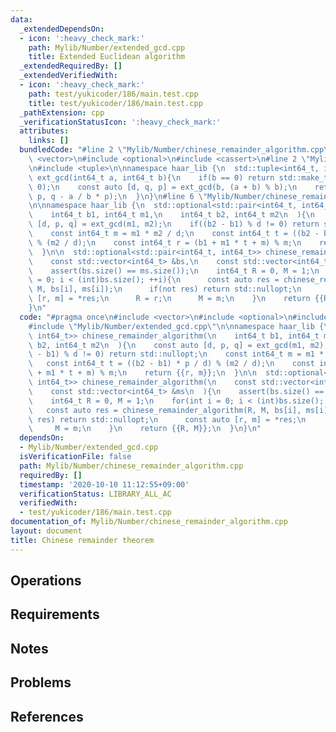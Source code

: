 ```yaml
---
data:
  _extendedDependsOn:
  - icon: ':heavy_check_mark:'
    path: Mylib/Number/extended_gcd.cpp
    title: Extended Euclidean algorithm
  _extendedRequiredBy: []
  _extendedVerifiedWith:
  - icon: ':heavy_check_mark:'
    path: test/yukicoder/186/main.test.cpp
    title: test/yukicoder/186/main.test.cpp
  _pathExtension: cpp
  _verificationStatusIcon: ':heavy_check_mark:'
  attributes:
    links: []
  bundledCode: "#line 2 \"Mylib/Number/chinese_remainder_algorithm.cpp\"\n#include\
    \ <vector>\n#include <optional>\n#include <cassert>\n#line 2 \"Mylib/Number/extended_gcd.cpp\"\
    \n#include <tuple>\n\nnamespace haar_lib {\n  std::tuple<int64_t, int64_t, int64_t>\
    \ ext_gcd(int64_t a, int64_t b){\n    if(b == 0) return std::make_tuple(a, 1,\
    \ 0);\n    const auto [d, q, p] = ext_gcd(b, (a + b) % b);\n    return std::make_tuple(d,\
    \ p, q - a / b * p);\n  }\n}\n#line 6 \"Mylib/Number/chinese_remainder_algorithm.cpp\"\
    \n\nnamespace haar_lib {\n  std::optional<std::pair<int64_t, int64_t>> chinese_remainder_algorithm(\n\
    \    int64_t b1, int64_t m1,\n    int64_t b2, int64_t m2\n  ){\n    const auto\
    \ [d, p, q] = ext_gcd(m1, m2);\n    if((b2 - b1) % d != 0) return std::nullopt;\n\
    \    const int64_t m = m1 * m2 / d;\n    const int64_t t = ((b2 - b1) * p / d)\
    \ % (m2 / d);\n    const int64_t r = (b1 + m1 * t + m) % m;\n    return {{r, m}};\n\
    \  }\n\n  std::optional<std::pair<int64_t, int64_t>> chinese_remainder_algorithm(\n\
    \    const std::vector<int64_t> &bs,\n    const std::vector<int64_t> &ms\n  ){\n\
    \    assert(bs.size() == ms.size());\n    int64_t R = 0, M = 1;\n    for(int i\
    \ = 0; i < (int)bs.size(); ++i){\n      const auto res = chinese_remainder_algorithm(R,\
    \ M, bs[i], ms[i]);\n      if(not res) return std::nullopt;\n      const auto\
    \ [r, m] = *res;\n      R = r;\n      M = m;\n    }\n    return {{R, M}};\n  }\n\
    }\n"
  code: "#pragma once\n#include <vector>\n#include <optional>\n#include <cassert>\n\
    #include \"Mylib/Number/extended_gcd.cpp\"\n\nnamespace haar_lib {\n  std::optional<std::pair<int64_t,\
    \ int64_t>> chinese_remainder_algorithm(\n    int64_t b1, int64_t m1,\n    int64_t\
    \ b2, int64_t m2\n  ){\n    const auto [d, p, q] = ext_gcd(m1, m2);\n    if((b2\
    \ - b1) % d != 0) return std::nullopt;\n    const int64_t m = m1 * m2 / d;\n \
    \   const int64_t t = ((b2 - b1) * p / d) % (m2 / d);\n    const int64_t r = (b1\
    \ + m1 * t + m) % m;\n    return {{r, m}};\n  }\n\n  std::optional<std::pair<int64_t,\
    \ int64_t>> chinese_remainder_algorithm(\n    const std::vector<int64_t> &bs,\n\
    \    const std::vector<int64_t> &ms\n  ){\n    assert(bs.size() == ms.size());\n\
    \    int64_t R = 0, M = 1;\n    for(int i = 0; i < (int)bs.size(); ++i){\n   \
    \   const auto res = chinese_remainder_algorithm(R, M, bs[i], ms[i]);\n      if(not\
    \ res) return std::nullopt;\n      const auto [r, m] = *res;\n      R = r;\n \
    \     M = m;\n    }\n    return {{R, M}};\n  }\n}\n"
  dependsOn:
  - Mylib/Number/extended_gcd.cpp
  isVerificationFile: false
  path: Mylib/Number/chinese_remainder_algorithm.cpp
  requiredBy: []
  timestamp: '2020-10-10 11:12:55+09:00'
  verificationStatus: LIBRARY_ALL_AC
  verifiedWith:
  - test/yukicoder/186/main.test.cpp
documentation_of: Mylib/Number/chinese_remainder_algorithm.cpp
layout: document
title: Chinese remainder theorem
---
```


## Operations

## Requirements

## Notes

## Problems

## References
